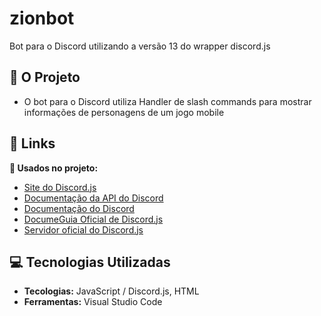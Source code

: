 # zionbot

Bot para o Discord utilizando a versão 13 do wrapper discord.js

## :rocket: O Projeto

* O bot para o Discord utiliza Handler de slash commands para mostrar informações de personagens de um jogo mobile

## :camera_flash: Links

**:link: Usados no projeto:**
 * [Site do Discord.js](https://discord.js.org/)
 * [Documentação da API do Discord](https://discord.com/developers/docs/)
 * [Documentação do Discord](https://discord.js.org/#/docs/main/stable/general/welcome/)
 * [DocumeGuia Oficial de Discord.js](https://discordjs.guide/)
 * [Servidor oficial do Discord.js](https://discord.gg/djs/)

## :computer: Tecnologias Utilizadas

* **Tecologias:** JavaScript / Discord.js, HTML             
* **Ferramentas:** Visual Studio Code





 

